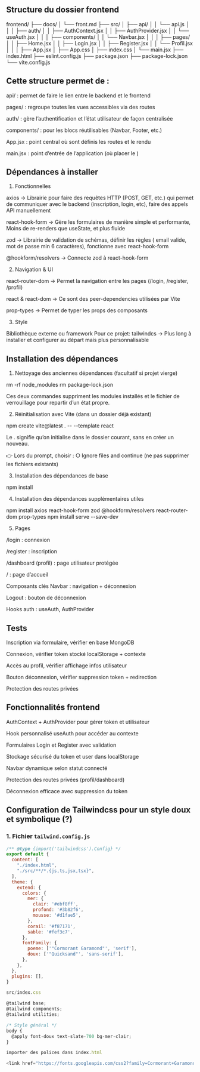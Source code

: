 ## Structure du dossier frontend

frontend/
├── docs/
│   └── front.md
├── src/
│   ├── api/
│   │   └── api.js
│   │
│   ├── auth/
│   │   ├── AuthContext.jsx
│   │   ├── AuthProvider.jsx
│   │   └── useAuth.jsx
│   │
│   ├── components/
│   │   └── Navbar.jsx
│   │
│   ├── pages/
│   │   ├── Home.jsx
│   │   ├── Login.jsx
│   │   ├── Register.jsx
│   │   └── Profil.jsx
│   │
│   ├── App.jsx
│   ├── App.css
│   ├── index.css
│   └── main.jsx
├── index.html
├── eslint.config.js
├── package.json
├── package-lock.json
└── vite.config.js

## Cette structure permet de :

api/ : permet de faire le lien entre le backend et le frontend

pages/ : regroupe toutes les vues accessibles via des routes

auth/ : gère l’authentification et l’état utilisateur de façon centralisée

components/ : pour les blocs réutilisables (Navbar, Footer, etc.)

App.jsx : point central où sont définis les routes et le rendu

main.jsx : point d’entrée de l’application (où placer le <AuthProvider>)

## Dépendances à installer

1. Fonctionnelles

axios -> Librairie pour faire des requêtes HTTP (POST, GET, etc.) qui permet de communiquer avec le backend (inscription, login, etc), faire des appels API manuellement

react-hook-form -> Gère les formulaires de manière simple et performante, Moins de re-renders que useState, et plus fluide

zod -> Librairie de validation de schémas, définir les règles ( email valide, mot de passe min 6 caractères), fonctionne avec react-hook-form

@hookform/resolvers -> Connecte zod à react-hook-form

2. Navigation & UI

react-router-dom -> Permet la navigation entre les pages (/login, /register, /profil)

react & react-dom -> Ce sont des peer-dependencies utilisées par Vite

prop-types -> Permet de typer les props des composants

3. Style

Bibliothèque externe ou framework
Pour ce projet: 
tailwindcs -> Plus long à installer et configurer au départ mais plus personnalisable 


## Installation des dépendances

1. Nettoyage des anciennes dépendances (facultatif si projet vierge)

rm -rf node_modules
rm package-lock.json

Ces deux commandes suppriment les modules installés et le fichier de verrouillage pour repartir d’un état propre.

2. Réinitialisation avec Vite (dans un dossier déjà existant)

npm create vite@latest . -- --template react

Le . signifie qu’on initialise dans le dossier courant, sans en créer un nouveau.

👉 Lors du prompt, choisir :
○ Ignore files and continue (ne pas supprimer les fichiers existants)

3.  Installation des dépendances de base

npm install

4. Installation des dépendances supplémentaires utiles

npm install axios react-hook-form zod @hookform/resolvers react-router-dom prop-types
npm install serve --save-dev

5. Pages

/login : connexion

/register : inscription

/dashboard (profil) : page utilisateur protégée

/ : page d’accueil

Composants clés
Navbar : navigation + déconnexion

Logout : bouton de déconnexion

Hooks auth : useAuth, AuthProvider

## Tests

Inscription via formulaire, vérifier en base MongoDB

Connexion, vérifier token stocké localStorage + contexte

Accès au profil, vérifier affichage infos utilisateur

Bouton déconnexion, vérifier suppression token + redirection

Protection des routes privées

## Fonctionnalités frontend

AuthContext + AuthProvider pour gérer token et utilisateur

Hook personnalisé useAuth pour accéder au contexte

Formulaires Login et Register avec validation

Stockage sécurisé du token et user dans localStorage

Navbar dynamique selon statut connecté

Protection des routes privées (profil/dashboard)

Déconnexion efficace avec suppression du token

## Configuration de Tailwindcss pour un style doux et symbolique (?)
 
### 1. Fichier `tailwind.config.js`

```js
/** @type {import('tailwindcss').Config} */
export default {
  content: [
    "./index.html",
    "./src/**/*.{js,ts,jsx,tsx}",
  ],
  theme: {
    extend: {
      colors: {
        mer: {
          clair: '#ebf8ff',
          profond: '#3b82f6',
          mousse: '#d1fae5',
        },
        corail: '#f87171',
        sable: '#fef3c7',
      },
      fontFamily: {
        poeme: ['"Cormorant Garamond"', 'serif'],
        doux: ['"Quicksand"', 'sans-serif'],
      },
    },
  },
  plugins: [],
}

src/index.css

@tailwind base;
@tailwind components;
@tailwind utilities;

/* Style général */
body {
  @apply font-doux text-slate-700 bg-mer-clair;
}

importer des polices dans index.html

<link href="https://fonts.googleapis.com/css2?family=Cormorant+Garamond:wght@300;500&family=Quicksand:wght@400;600&display=swap" rel="stylesheet">



